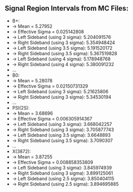 ## Signal Region Intervals from MC Files:
- B+:
- -> Mean = 5.27952
- -> Effective Sigma = 0.025142808
- -> Left Sideband (using 3 sigma): 5.204091576
- -> Right Sideband (using 3 sigma): 5.354948424
- -> Left Sideband (using 3.5 sigma): 5.191520172
- -> Right Sideband (using 3.5 sigma): 5.367519828
- -> Left Sideband (using 4 sigma): 5.178948768
- -> Right Sideband (using 4 sigma): 5.380091232
- ...
- B0:
- -> Mean = 5.28078
- -> Effective Sigma = 0.02150731329
- -> Left Sideband (using 3 sigma): 5.21625806
- -> Right Sideband (using 3 sigma): 5.34530194
- ...
- PSI(2S):
- -> Mean = 3.68696
- -> Effective Sigma = 0.006305914367
- -> Left Sideband (using 3 sigma): 3.668042257
- -> Right Sideband (using 3 sigma): 3.705877743
- -> Left Sideband (using 3.5 sigma): 3.6648893
- -> Right Sideband (using 3.5 sigma): 3.7090307
- ...
- X(3872):
- -> Mean = 3.87255
- -> Effective Sigma = 0.008858353809
- -> Left Sideband (using 3 sigma): 3.845974939
- -> Right Sideband (using 3 sigma): 3.899125061
- -> Left Sideband (using 2.5 sigma): 3.850404115
- -> Right Sideband (using 2.5 sigma): 3.894695885
